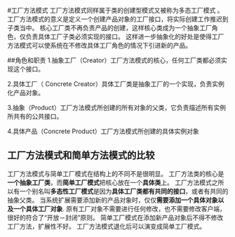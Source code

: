 #工厂方法模式
工厂方法模式同样属于类的创建型模式又被称为多态工厂模式 。
工厂方法模式的意义是定义一个创建产品对象的工厂接口，将实际创建工作推迟到子类当中。
核心工厂类不再负责产品的创建，这样核心类成为一个抽象工厂角色，仅负责具体工厂子类必须实现的接口。
这样进一步抽象化的好处是使得工厂方法模式可以使系统在不修改具体工厂角色的情况下引进新的产品。

##角色和职责
1.抽象工厂（Creator）工厂方法模式的核心，任何工厂类都必须实现这个接口。

2.具体工厂（ Concrete  Creator）具体工厂类是抽象工厂的一个实现，负责实例化产品对象。

3.抽象（Product）工厂方法模式所创建的所有对象的父类，它负责描述所有实例所共有的公共接口。

4.具体产品（Concrete Product）工厂方法模式所创建的具体实例对象

## 工厂方法模式和简单方法模式的比较
工厂方法模式与简单工厂模式在结构上的不同不是很明显。
工厂方法类的核心是**一个抽象工厂类**，而**简单工厂模式**把核心放在一个**具体类**上。 
工厂方法模式之所以有一个别名叫**多态性工厂模式**是因为**具体工厂类都有共同的接口**，或者有共同的抽象父类。
当系统扩展需要添加新的产品对象时，仅仅**需要添加一个具体对象以及一个具体工厂对象**.
原有工厂对象不需要进行任何修改，也不需要修改客户端，很好的符合了“开放－封闭”原则。
简单工厂模式在添加新产品对象后不得不修改工厂方法，扩展性不好。
工厂方法模式退化后可以演变成简单工厂模式。 